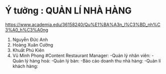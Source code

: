 # Ý tưởng : QUẢN LÍ NHÀ HÀNG
https://www.academia.edu/36158240/Qu%E1%BA%A3n_l%C3%BD_nh%C3%A0_h%C3%A0ng
  1. Nguyễn Đức Anh   
  3. Hoàng Xuân Cường 
  4. Khuất Phú Kiên 
  5. Vũ Minh Phong
#Content Restaurant Manager:
-Quản lý nhân viên:
-Quản lý hàng hoá:
-Quản lý bàn:
-Báo cáo doanh thu nhà hàng:
-Quản lí khách hàng:

